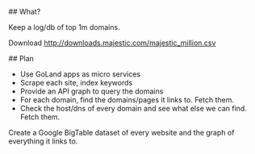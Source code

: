 ## What?

Keep a log/db of top 1m domains.

Download http://downloads.majestic.com/majestic_million.csv


## Plan

- Use GoLand apps as micro services
- Scrape each site, index keywords
- Provide an API graph to query the domains
- For each domain, find the domains/pages it links to. Fetch them.
- Check the host/dns of every domain and see what else we can find. Fetch them.

Create a Google BigTable dataset of every website and the graph of everything it links to.
